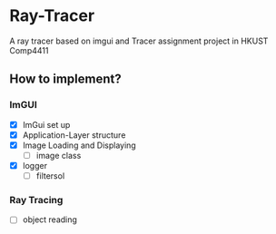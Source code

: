 # Ray-Tracer
 A ray tracer based on imgui and Tracer assignment project in HKUST Comp4411

 ## How to implement?
 ### ImGUI
 - [x] ImGui set up
 - [x] Application-Layer structure
 - [x] Image Loading and Displaying
    - [ ] image class
 - [x] logger
   - [ ] filtersol

### Ray Tracing
- [ ] object reading
